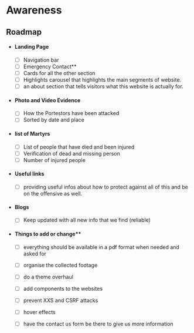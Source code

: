 # Awareness

## Roadmap

- #### Landing Page
    - [ ] Navigation bar
    - [ ] Emergency Contact** 
    - [ ] Cards for all the other section
    - [ ] Highlights carousel that highlights the main segments of website.
    - [ ] an about section that tells visitors what this website is actually for.

- #### Photo and Video Evidence
    - [ ] How the Portestors have been attacked
    - [ ] Sorted by date and place

- #### list of Martyrs
    - [ ] List of people that have died and been injured 
    - [ ] Verification of dead and missing person
    - [ ] Number of injured people

- #### Useful links
    - [ ] providing useful infos about how to protect against all of this and be on the offensive as well. 

- #### Blogs
    - [ ] Keep updated with all new info that we find (reliable)

- #### Things to add or change**
    - [ ] everything should be available in a pdf format when needed and asked for 
    - [ ] organise the collected footage 
    - [ ] do a theme overhaul 
    - [ ] add components to the websites
    - [ ] prevent XXS and CSRF attacks
    - [ ] hover effects
    - [ ] have the contact us form be there to give us more information 
    
